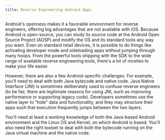 ```yaml
---
title: Reverse Engineering Android Apps
---
```


Android's openness makes it a favorable environment for reverse engineers, offering big advantages that are not available with iOS. Because Android is open-source, you can study its source code at the Android Open Source Project (AOSP) and modify the OS and its standard tools any way you want. Even on standard retail devices, it is possible to do things like activating developer mode and sideloading apps without jumping through many hoops. From the powerful tools shipping with the SDK to the wide range of available reverse engineering tools, there's a lot of niceties to make your life easier.

However, there are also a few Android-specific challenges. For example, you'll need to deal with both Java bytecode and native code. Java Native Interface (JNI) is sometimes deliberately used to confuse reverse engineers (to be fair, there are legitimate reasons for using JNI, such as improving performance or supporting legacy code). Developers sometimes use the native layer to "hide" data and functionality, and they may structure their apps such that execution frequently jumps between the two layers.

You'll need at least a working knowledge of both the Java-based Android environment and the Linux OS and Kernel, on which Android is based. You'll also need the right toolset to deal with both the bytecode running on the Java virtual machine and the native code.
